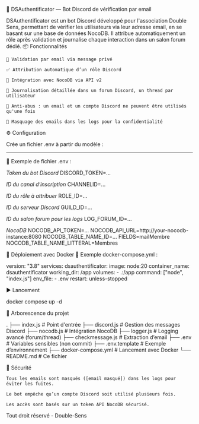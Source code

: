 📌 DSAuthentificator — Bot Discord de vérification par email

DSAuthentificator est un bot Discord développé pour l'association Double Sens, permettant de vérifier les utilisateurs via leur adresse email, en se basant sur une base de données NocoDB. Il attribue automatiquement un rôle après validation et journalise chaque interaction dans un salon forum dédié.
📦 Fonctionnalités

    🔐 Validation par email via message privé

    ✅ Attribution automatique d’un rôle Discord

    🧾 Intégration avec NocoDB via API v2

    📑 Journalisation détaillée dans un forum Discord, un thread par utilisateur

    📛 Anti-abus : un email et un compte Discord ne peuvent être utilisés qu'une fois

    🧼 Masquage des emails dans les logs pour la confidentialité

⚙️ Configuration

Crée un fichier .env à partir du modèle :

--- 

📁 Exemple de fichier .env :

*Token du bot Discord*
DISCORD_TOKEN=...

 *ID du canal d’inscription*
CHANNELID=...

*ID du rôle à attribuer*
ROLE_ID=...

*ID du serveur Discord*
GUILD_ID=...

*ID du salon forum pour les logs*
LOG_FORUM_ID=...

*NocoDB*
NOCODB_API_TOKEN=...
NOCODB_API_URL=http://your-nocodb-instance:8080
NOCODB_TABLE_NAME_ID=...
FIELDS=mailMembre
NOCODB_TABLE_NAME_LITTERAL=Membres

🐳 Déploiement avec Docker
📁 Exemple docker-compose.yml :

version: "3.8"
services:
  dsauthentificator:
    image: node:20
    container_name: dsauthentificator
    working_dir: /app
    volumes:
      - .:/app
    command: ["node", "index.js"]
    env_file:
      - .env
    restart: unless-stopped

▶️ Lancement

docker compose up -d

🧪 Arborescence du projet

.
├── index.js              # Point d'entrée
├── discord.js            # Gestion des messages Discord
├── nocodb.js             # Intégration NocoDB
├── logger.js             # Logging avancé (forum/thread)
├── checkmessage.js       # Extraction d’email
├── .env                  # Variables sensibles (non commit)
├── .env.template         # Exemple d’environnement
├── docker-compose.yml    # Lancement avec Docker
└── README.md             # Ce fichier

🚧 Sécurité

    Tous les emails sont masqués ([email masqué]) dans les logs pour éviter les fuites.

    Le bot empêche qu’un compte Discord soit utilisé plusieurs fois.

    Les accès sont basés sur un token API NocoDB sécurisé.


Tout droit réservé - Double-Sens
